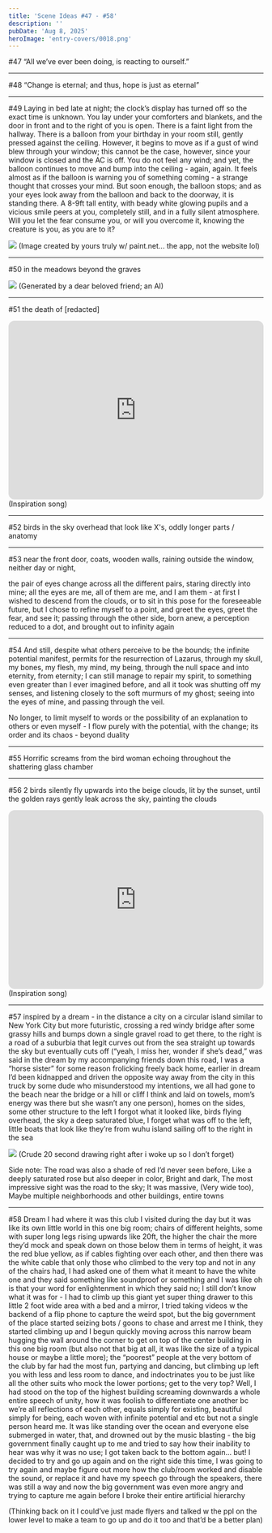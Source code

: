 ```yaml
---
title: 'Scene Ideas #47 - #58'
description: ''
pubDate: 'Aug 8, 2025'
heroImage: 'entry-covers/0018.png'
---
```


#47
“All we’ve ever been doing, is reacting to ourself.”

___________________________________________


#48
“Change is eternal; and thus, hope is just as eternal”

___________________________________________


#49
Laying in bed late at night; the clock’s display has turned off so the exact time is unknown. You lay under your comforters and blankets, and the door in front and to the right of you is open. There is a faint light from the hallway. There is a balloon from your birthday in your room still, gently pressed against the ceiling. 
However, it begins to move as if a gust of wind blew through your window; this cannot be the case, however, since your window is closed and the AC is off.
You do not feel any wind; and yet, the balloon continues to move and bump into the ceiling - again, again.
It feels almost as if the balloon is warning you of something coming - a strange thought that crosses your mind.
But soon enough, the balloon stops; and as your eyes look away from the balloon and back to the doorway, it is standing there.
A 8-9ft tall entity, with beady white glowing pupils and a vicious smile peers at you, completely still, and in a fully silent atmosphere.
Will you let the fear consume you, or will you overcome it, knowing the creature is you, as you are to it?

<img src="funnyfella.png"/>
(Image created by yours truly w/ paint.net... the app, not the website lol)

___________________________________________


#50 
in the meadows beyond the graves

<img src="gravestilrebirth.png"/>
(Generated by a dear beloved friend; an AI)

___________________________________________


#51
the death of [redacted]

<iframe data-testid="embed-iframe" style="border-radius:12px" src="https://open.spotify.com/embed/track/6dUPcNN2Tga7RSEIvdz8hB?utm_source=generator" width="100%" height="352" frameBorder="0" allowfullscreen="" allow="autoplay; clipboard-write; encrypted-media; fullscreen; picture-in-picture" loading="lazy"></iframe>
(Inspiration song)

___________________________________________


#52
birds in the sky overhead that look like X's, oddly longer parts / anatomy

___________________________________________


#53
near the front door, coats, wooden walls, raining outside the window, neither day or night, 

the pair of eyes change across all the different pairs, staring directly into mine; all the eyes are me, all of them are me, and I am them - at first I wished to descend from the clouds, or to sit in this pose for the foreseeable future, but I chose to refine myself to a point, and greet the eyes, greet the fear, and see it; passing through the other side, born anew, a perception reduced to a dot, and brought out to infinity again

___________________________________________


#54
And still, despite what others perceive to be the bounds; the infinite potential manifest, permits for the resurrection of Lazarus, through my skull, my bones, my flesh, my mind, my being, through the null space and into eternity, from eternity; I can still manage to repair my spirit, to something even greater than I ever imagined before, and all it took was shutting off my senses, and listening closely to the soft murmurs of my ghost; seeing into the eyes of mine, and passing through the veil.

No longer, to limit myself to words or the possibility of an explanation to others or even myself - I flow purely with the potential, with the change; its order and its chaos - beyond duality

___________________________________________


#55
Horrific screams from the bird woman echoing throughout the shattering glass chamber

___________________________________________


#56
2 birds silently fly upwards into the beige clouds, lit by the sunset, until the golden rays gently leak across the sky, painting the clouds 

<iframe data-testid="embed-iframe" style="border-radius:12px" src="https://open.spotify.com/embed/track/1yV3JWaiWkD1qmO6DGkair?utm_source=generator" width="100%" height="352" frameBorder="0" allowfullscreen="" allow="autoplay; clipboard-write; encrypted-media; fullscreen; picture-in-picture" loading="lazy"></iframe>
(Inspiration song)

___________________________________________


#57
inspired by a dream - in the distance a city on a circular island similar to New York City but more futuristic, crossing a red windy bridge after some grassy hills and bumps down a single gravel road to get there, to the right is a road of a suburbia that legit curves out from the sea straight up towards the sky but eventually cuts off (“yeah, I miss her, wonder if she’s dead,” was said in the dream by my accompanying friends down this road, I was a “horse sister” for some reason frolicking freely back home, earlier in dream I’d been kidnapped and driven the opposite way away from the city in this truck by some dude who misunderstood my intentions, we all had gone to the beach near the bridge or a hill or cliff I think and laid on towels, mom’s energy was there but she wasn’t any one person), homes on the sides, some other structure to the left I forgot what it looked like, birds flying overhead, the sky a deep saturated blue, I forget what was off to the left, little boats that look like they’re from wuhu island sailing off to the right in the sea

<img src="drawing1.png"/>
(Crude 20 second drawing right after i woke up so I don’t forget) 

Side note: The road was also a shade of red I’d never seen before, Like a deeply saturated rose but also deeper in color, Bright and dark, The most impressive sight was the road to the sky; It was massive, (Very wide too), Maybe multiple neighborhoods and other buildings, entire towns

___________________________________________


#58
Dream I had where it was this club I visited during the day but it was like its own little world in this one big room; chairs of different heights, some with super long legs rising upwards like 20ft, the higher the chair the more they’d mock and speak down on those below them in terms of height, it was the red blue yellow, as if cables fighting over each other, and then there was the white cable that only those who climbed to the very top and not in any of the chairs had, I had asked one of them what it meant to have the white one and they said something like soundproof or something and I was like oh is that your word for enlightenment in which they said no; I still don’t know what it was for - I had to climb up this giant yet super thing drawer to this little 2 foot wide area with a bed and a mirror, I tried taking videos w the backend of a flip phone to capture the weird spot, but the big government of the place started seizing bots / goons to chase and arrest me I think, they started climbing up and I begun quickly moving across this narrow beam hugging the wall around the corner to get on top of the center building in this one big room (but also not that big at all, it was like the size of a typical house or maybe a little more); the “poorest” people at the very bottom of the club by far had the most fun, partying and dancing, but climbing up left you with less and less room to dance, and indoctrinates you to be just like all the other suits who mock the lower portions; get to the very top? Well, I had stood on the top of the highest building screaming downwards a whole entire speech of unity, how it was foolish to differentiate one another bc we’re all reflections of each other, equals simply for existing, beautiful simply for being, each woven with infinite potential and etc but not a single person heard me. It was like standing over the ocean and everyone else submerged in water, that, and drowned out by the music blasting - the big government finally caught up to me and tried to say how their inability to hear was why it was no use; I got taken back to the bottom again… but! I decided to try and go up again and on the right side this time, I was going to try again and maybe figure out more how the club/room worked and disable the sound, or replace it and have my speech go through the speakers, there was still a way and now the big government was even more angry and trying to capture me again before I broke their entire artificial hierarchy 

(Thinking back on it I could’ve just made flyers and talked w the ppl on the lower level to make a team to go up and do it too and that’d be a better plan)